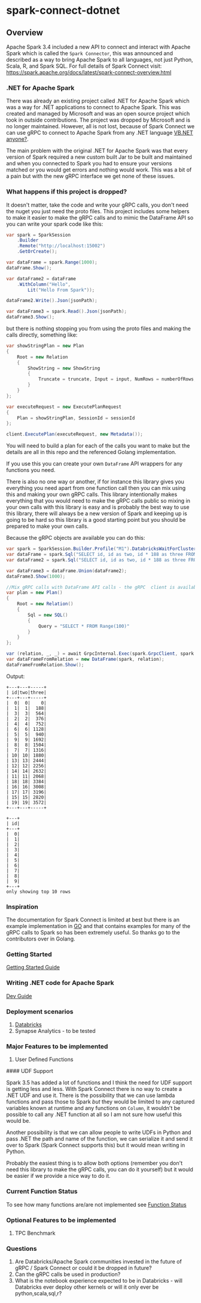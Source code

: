 # spark-connect-dotnet

## Overview

Apache Spark 3.4 included a new API to connect and interact with Apache Spark which is called the `Spark Connector`, this was announced and described as a way to bring Apache Spark to all languages, not just Python, Scala, R, and Spark SQL. For full details of Spark Connect visit: https://spark.apache.org/docs/latest/spark-connect-overview.html

### .NET for Apache Spark

There was already an existing project called .NET for Apache Spark which was a way for .NET applications to connect to Apache Spark. This was created and managed by Microsoft and was an open source project which took in outside contributions. The project was dropped by Microsoft and is no longer maintained. However, all is not lost, because of Spark Connect we can use gRPC to connect to Apache Spark from any .NET language [VB.NET anyone?](src/example/basic_example_vb/Program.vb).

The main problem with the original .NET for Apache Spark was that every version of Spark required a new custom built Jar to be built and maintained and when you connected to Spark you had to ensure your versions matched or you would get errors and nothing would work. This was a bit of a pain but with the new gRPC interface we get none of these issues.

### What happens if this project is dropped?

It doesn't matter, take the code and write your gRPC calls, you don't need the nuget you just need the proto files. This project includes some helpers to make it easier to make the gRPC calls and to mimic the DataFrame API so you can write your spark code like this:

```csharp
var spark = SparkSession
    .Builder
    .Remote("http://localhost:15002")
    .GetOrCreate();

var dataFrame = spark.Range(1000);
dataFrame.Show();

var dataFrame2 = dataFrame
    .WithColumn("Hello",
        Lit("Hello From Spark"));

dataFrame2.Write().Json(jsonPath);

var dataFrame3 = spark.Read().Json(jsonPath);
dataFrame3.Show();
```

but there is nothing stopping you from using the proto files and making the calls directly, something like:


```csharp
var showStringPlan = new Plan
{
    Root = new Relation
    {
        ShowString = new ShowString
        {
            Truncate = truncate, Input = input, NumRows = numberOfRows, Vertical = vertical
        }
    }
};

var executeRequest = new ExecutePlanRequest
{
    Plan = showStringPlan, SessionId = sessionId
};

client.ExecutePlan(executeRequest, new Metadata());
```

You will need to build a plan for each of the calls you want to make but the details are all in this repo and the referenced Golang implementation.

If you use this you can create your own `DataFrame` API wrappers for any functions you need.

There is also no one way or another, if for instance this library gives you everything you need apart from one function call then you can mix using this and making your own gRPC calls. This library intentionally makes everything that you would need to make the gRPC calls public so mixing in your own calls with this library is easy and is probably the best way to use this library, there will always be a new version of Spark and keeping up is going to be hard so this library is a good starting point but you should be prepared to make your own calls.

Because the gRPC objects are available you can do this:


```csharp
var spark = SparkSession.Builder.Profile("M1").DatabricksWaitForClusterMaxTime(2).GetOrCreate();
var dataFrame = spark.Sql("SELECT id, id as two, id * 188 as three FROM Range(10)");
var dataFrame2 = spark.Sql("SELECT id, id as two, id * 188 as three FROM Range(20)");

var dataFrame3 = dataFrame.Union(dataFrame2);
dataFrame3.Show(1000);

//Mix gRPC calls with DataFrame API calls - the gRPC  client is available on the SparkSession:
var plan = new Plan()
{
    Root = new Relation()
    {
        Sql = new SQL()
        {
            Query = "SELECT * FROM Range(100)"
        }
    }
};

var (relation, _, _) = await GrpcInternal.Exec(spark.GrpcClient, spark.Host, spark.SessionId, plan, spark.Headers, spark.UserContext, spark.ClientType);
var dataFrameFromRelation = new DataFrame(spark, relation);
dataFrameFromRelation.Show();
```
Output:

```shell
+---+---+-----+
| id|two|three|
+---+---+-----+
|  0|  0|    0|
|  1|  1|  188|
|  3|  3|  564|
|  2|  2|  376|
|  4|  4|  752|
|  6|  6| 1128|
|  5|  5|  940|
|  9|  9| 1692|
|  8|  8| 1504|
|  7|  7| 1316|
| 10| 10| 1880|
| 13| 13| 2444|
| 12| 12| 2256|
| 14| 14| 2632|
| 11| 11| 2068|
| 18| 18| 3384|
| 16| 16| 3008|
| 17| 17| 3196|
| 15| 15| 2820|
| 19| 19| 3572|
+---+---+-----+

+---+
| id|
+---+
|  0|
|  1|
|  2|
|  3|
|  4|
|  5|
|  6|
|  7|
|  8|
|  9|
+---+
only showing top 10 rows

```


### Inspiration

The documentation for Spark Connect is limited at best but there is an example implementation in [GO](https://github.com/apache/spark-connect-go) and that contains examples for many of the gRPC calls to Spark so has been extremely useful. So thanks go to the contributors over in Golang. 

### Getting Started

[Getting Started Guide](docs/getting-started.md)


### Writing .NET code for Apache Spark

[Dev Guide](docs/dev-guide.md)

### Deployment scenarios

1. [Databricks](https://the.agilesql.club/2024/01/using-spark-connect-from-.net-to-run-spark-jobs-on-databricks/)
1. Synapse Analytics - to be tested

### Major Features to be implemented

1. User Defined Functions

#### UDF Support

Spark 3.5 has added a lot of functions and I think the need for UDF support is getting less and less. With Spark Connect there is no way to create a .NET UDF and use it. There is the possibility that we can use lambda functions and pass those to Spark *but* they would be limited to any captured variables known at runtime and any functions on `Column`, it wouldn't be possible to call any .NET function at all so I am not sure how useful this would be. 

Another possibility is that we can allow people to write UDFs in Python and pass .NET the path and name of the function, we can serialize it and send it over to Spark (Spark Connect supports this) but it would mean writing in Python.

Probably the easiest thing is to allow both options (remember you don't need this library to make the gRPC calls, you can do it yourself) but it would be easier if we provide a nice way to do it.

### Current Function Status

To see how many functions are/are not implemented see [Function Status](docs/function-status.md)

### Optional Features to be implemented

1. TPC Benchmark

### Questions

1. Are Databricks/Apache Spark communities invested in the future of gRPC / Spark Connect or could it be dropped in future?
1. Can the gRPC calls be used in production?
1. What is the notebook experience expected to be in Databricks - will Databricks ever deploy other kernels or will it only ever be python,scala,sql,r?
